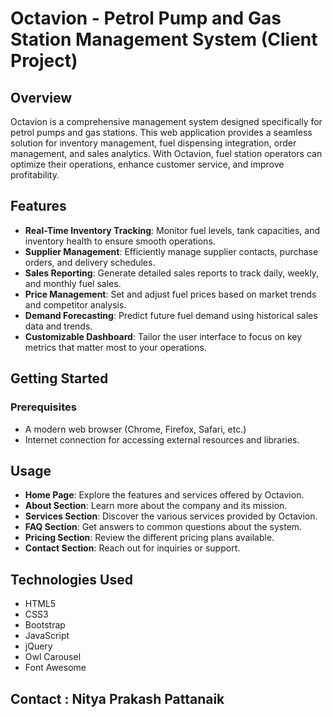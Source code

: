 # Octavion - Petrol Pump and Gas Station Management System (Client Project)

## Overview

Octavion is a comprehensive management system designed specifically for petrol pumps and gas stations. This web application provides a seamless solution for inventory management, fuel dispensing integration, order management, and sales analytics. With Octavion, fuel station operators can optimize their operations, enhance customer service, and improve profitability.

## Features

- **Real-Time Inventory Tracking**: Monitor fuel levels, tank capacities, and inventory health to ensure smooth operations.
- **Supplier Management**: Efficiently manage supplier contacts, purchase orders, and delivery schedules.
- **Sales Reporting**: Generate detailed sales reports to track daily, weekly, and monthly fuel sales.
- **Price Management**: Set and adjust fuel prices based on market trends and competitor analysis.
- **Demand Forecasting**: Predict future fuel demand using historical sales data and trends.
- **Customizable Dashboard**: Tailor the user interface to focus on key metrics that matter most to your operations.

## Getting Started

### Prerequisites

- A modern web browser (Chrome, Firefox, Safari, etc.)
- Internet connection for accessing external resources and libraries.

## Usage

- **Home Page**: Explore the features and services offered by Octavion.
- **About Section**: Learn more about the company and its mission.
- **Services Section**: Discover the various services provided by Octavion.
- **FAQ Section**: Get answers to common questions about the system.
- **Pricing Section**: Review the different pricing plans available.
- **Contact Section**: Reach out for inquiries or support.

## Technologies Used

- HTML5
- CSS3
- Bootstrap
- JavaScript
- jQuery
- Owl Carousel
- Font Awesome

## Contact : Nitya Prakash Pattanaik
